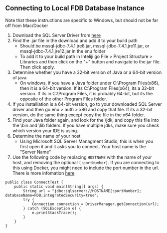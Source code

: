 ## Connecting to Local FDB Database Instance

Note that these instructions are specific to Windows, but should not be far off from Mac/Docker

1) Download the SQL Server Driver from [here](https://docs.microsoft.com/en-us/sql/connect/jdbc/download-microsoft-jdbc-driver-for-sql-server?view=sql-server-ver15)
2) Find the .jar file in the download and add it to your build path
   - Should be mssql-jdbc-7.4.1.jre8.jar, mssql-jdbc-7.4.1.jre11.jar, or mssql-jdbc-7.4.1.jre12.jar in the enu folder
   - To add it to your build path in Inteliji go File > Project Structure > Libraries and then click on the "+" button and navigate to the jar file. Then click apply.
3) Determine whether you have a 32-bit version of Java or a 64-bit version of java
   - On windows, if you have a Java folder under C:\\Program Files(x86), then it is a 64-bit version. If its C:\\Program Files(x64), its a 32-bit version. If its in C:\\Program Files, it is probably 64-bit, but its the opposite of the other Program Files folder. 
4) If you installiation is a 64-bit version, go to your downloaded SQL Server driver and then go enu > auth > x86 and copy that file. If its a 32-bit version, do the same thing except copy the file in the x64 folder.
5) Find your Java folder again, and look for the \jdk, and copy this file into the \bin and \lib folders. If you have multiple jdks, make sure you check which version your IDE is using.
6) Determine the name of your host
   - Using Microsoft SQL Server Managment Studio, this is when you first open it and it asks you to connect. Your host name is the "Server Name"
7) Use the following code by replacing `HOSTNAME` with the name of your host, and removing the optional `[:portNumber]`. If you are connecting to this using Docker, you might need to include the port number in the url. There is more infomation [here](https://docs.microsoft.com/en-us/sql/connect/jdbc/building-the-connection-url?view=sql-server-ver15)
```
public class ConnectTest {
    public static void main(String[] args) {
        String url = "jdbc:sqlserver://HOSTNAME[:portNumber]; databaseName=FDB;integratedSecurity=true";
        try {
            Connection connection = DriverManager.getConnection(url);
        } catch (SQLException e) {
            e.printStackTrace();
        }
    }
}

```
